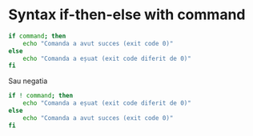 # Syntax if-then-else with command

```bash
if command; then
    echo "Comanda a avut succes (exit code 0)"
else
    echo "Comanda a eșuat (exit code diferit de 0)"
fi
```

Sau negatia

```bash
if ! command; then
    echo "Comanda a eșuat (exit code diferit de 0)"
else
    echo "Comanda a avut succes (exit code 0)"
fi
```

